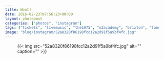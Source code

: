 ```yaml
---
title: Woot!
date: 2016-02-23T07:56:23+00:00
layout: photopost
categories: ["photos", "instagram"]
tags: ["tickets", "livemusic", "the1975", "o2academy", "brixton", "london"]
image: "blog/instagram/52a8320f86198fcc12a2d91f5a9bf4fc.jpg"
---
```


<figure class="photo photo--square">
  {{< img src="52a8320f86198fcc12a2d91f5a9bf4fc.jpg" alt="" caption="" >}}

</figure>


